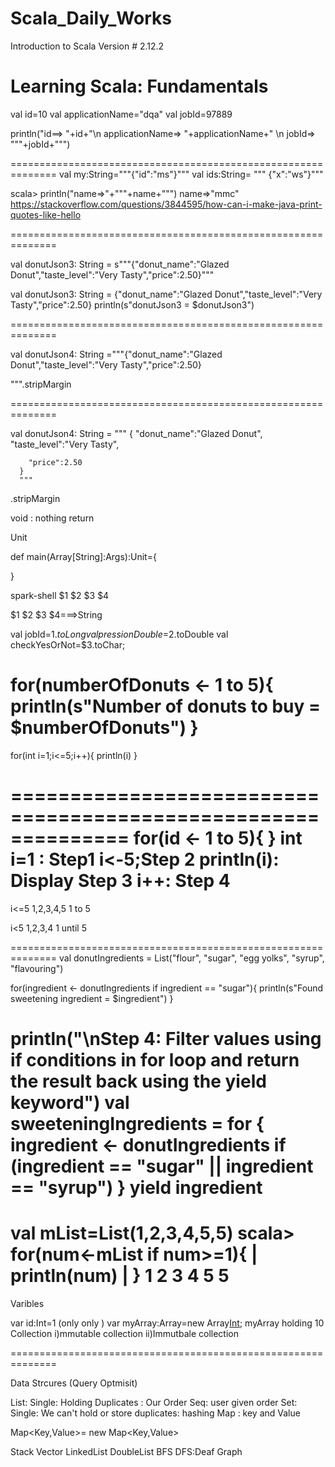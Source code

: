 # Scala_Daily_Works

Introduction to Scala Version # 2.12.2

# Learning Scala: Fundamentals
val id=10
val applicationName="dqa"
val jobId=97889

println("id==> "+id+"\n applicationName=>  "+applicationName+" \n jobId=> """+jobId+""")

==============================================================
val my:String="""{"id":"ms"}"""
val ids:String= """ {"x":"ws"}"""

scala>  println("name=>"+"\""+name+"\"")
name=>"mmc"
https://stackoverflow.com/questions/3844595/how-can-i-make-java-print-quotes-like-hello

==============================================================

val donutJson3: String = s"""{"donut_name":"Glazed Donut","taste_level":"Very Tasty","price":2.50}"""

val donutJson3: String = {"donut_name":"Glazed Donut","taste_level":"Very Tasty","price":2.50}
println(s"donutJson3 = $donutJson3")

==============================================================

val donutJson4: String ="""{"donut_name":"Glazed Donut","taste_level":"Very Tasty","price":2.50}

""".stripMargin

==============================================================

val donutJson4: String =
    """
      {
      "donut_name":"Glazed Donut",
      "taste_level":"Very Tasty",
  
        "price":2.50
      }
      """
 .stripMargin

 
 void : nothing return
 
 Unit
 
 def main(Array[String]:Args):Unit={
 
 }
 
 spark-shell $1 $2 $3 $4
 
 
 $1 $2 $3 $4===>String
 
 val jobId=$1.toLong
 val pressionDouble=$2.toDouble 
 val checkYesOrNot=$3.toChar;
 
 
 for(numberOfDonuts <- 1 to 5){
  println(s"Number of donuts to buy = $numberOfDonuts")
}
==============================================================
for(int i=1;i<=5;i++){
  println(i)
}

==============================================================
for(id <- 1 to 5){
}
int i=1 : Step1
i<-5;Step 2
println(i): Display Step 3
i++: Step 4
==============================================================

i<=5  1,2,3,4,5  1 to 5

i<5 1,2,3,4 1 until 5

==============================================================
val donutIngredients = List("flour", "sugar", "egg yolks", "syrup", "flavouring")

for(ingredient <- donutIngredients if ingredient == "sugar"){
  println(s"Found sweetening ingredient = $ingredient")
}

println("\nStep 4: Filter values using if conditions in for loop and return the result back using the yield keyword")
val sweeteningIngredients = for {
  ingredient <- donutIngredients
  if (ingredient == "sugar" || ingredient == "syrup")
} yield ingredient
==============================================================
val mList=List(1,2,3,4,5,5)
scala> for(num<-mList if num>=1){
     | println(num)
     | }
1
2
3
4
5
5
==============================================================

Varibles

var id:Int=1 (only only )
var myArray:Array=new Array[Int](10);
myArray holding 10
Collection 
i)mmutable collection 
ii)Immutbale collection 

==============================================================


Data Strcures (Query Optmisit)

List: Single: Holding Duplicates : Our Order 
Seq: user given order
Set: Single: We can't hold or store duplicates: hashing 
Map : key and Value

Map<Key,Value>= new Map<Key,Value>


Stack
Vector
LinkedList
DoubleList
BFS
DFS:Deaf
Graph
 
